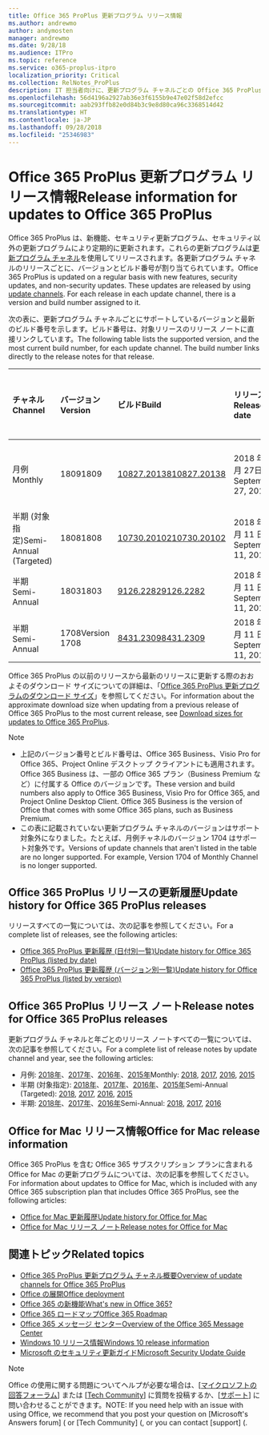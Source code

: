 ```yaml
---
title: Office 365 ProPlus 更新プログラム リリース情報
ms.author: andrewmo
author: andymosten
manager: andrewmo
ms.date: 9/28/18
ms.audience: ITPro
ms.topic: reference
ms.service: o365-proplus-itpro
localization_priority: Critical
ms.collection: RelNotes_ProPlus
description: IT 担当者向けに、更新プログラム チャネルごとの Office 365 ProPlus の最新リリース一覧と、リリース ノートおよび更新履歴へのリンクを提供します
ms.openlocfilehash: 56d4196a2927ab36e3f6155b9e47e02f58d2efcc
ms.sourcegitcommit: aab293ffb82e0d84b3c9e8d80ca96c3368514d42
ms.translationtype: HT
ms.contentlocale: ja-JP
ms.lasthandoff: 09/28/2018
ms.locfileid: "25346983"
---
```

# <a name="release-information-for-updates-to-office-365-proplus"></a><span data-ttu-id="e0cb8-103">Office 365 ProPlus 更新プログラム リリース情報</span><span class="sxs-lookup"><span data-stu-id="e0cb8-103">Release information for updates to Office 365 ProPlus</span></span>

<span data-ttu-id="e0cb8-p101">Office 365 ProPlus は、新機能、セキュリティ更新プログラム、セキュリティ以外の更新プログラムにより定期的に更新されます。これらの更新プログラムは[更新プログラム チャネル](https://docs.microsoft.com/DeployOffice/overview-of-update-channels-for-office-365-proplus)を使用してリリースされます。各更新プログラム チャネルのリリースごとに、バージョンとビルド番号が割り当てられています。</span><span class="sxs-lookup"><span data-stu-id="e0cb8-p101">Office 365 ProPlus is updated on a regular basis with new features, security updates, and non-security updates. These updates are released by using [update channels](https://docs.microsoft.com/DeployOffice/overview-of-update-channels-for-office-365-proplus). For each release in each update channel, there is a version and build number assigned to it.</span></span> 

<span data-ttu-id="e0cb8-p102">次の表に、更新プログラム チャネルごとにサポートしているバージョンと最新のビルド番号を示します。ビルド番号は、対象リリースのリリース ノートに直接リンクしています。</span><span class="sxs-lookup"><span data-stu-id="e0cb8-p102">The following table lists the supported version, and the most current build number, for each update channel. The build number links directly to the release notes for that release.</span></span> 

  
|<span data-ttu-id="e0cb8-109">**チャネル**</span><span class="sxs-lookup"><span data-stu-id="e0cb8-109">**Channel**</span></span>|<span data-ttu-id="e0cb8-110">**バージョン**</span><span class="sxs-lookup"><span data-stu-id="e0cb8-110">**Version**</span></span>|<span data-ttu-id="e0cb8-111">**ビルド**</span><span class="sxs-lookup"><span data-stu-id="e0cb8-111">**Build**</span></span>|<span data-ttu-id="e0cb8-112">**リリース日**</span><span class="sxs-lookup"><span data-stu-id="e0cb8-112">**Release date**</span></span>|<span data-ttu-id="e0cb8-113">**バージョンのサポート期限**</span><span class="sxs-lookup"><span data-stu-id="e0cb8-113">**Version supported until**</span></span>|
|:-----|:-----|:-----|:-----|:-----|
|<span data-ttu-id="e0cb8-114">月例</span><span class="sxs-lookup"><span data-stu-id="e0cb8-114">Monthly</span></span>  <br/> |<span data-ttu-id="e0cb8-115">1809</span><span class="sxs-lookup"><span data-stu-id="e0cb8-115">1809</span></span>  <br/> |[<span data-ttu-id="e0cb8-116">10827.20138</span><span class="sxs-lookup"><span data-stu-id="e0cb8-116">10827.20138</span></span>](monthly-channel-2018.md#version-1809-september-27)  <br/> | <span data-ttu-id="e0cb8-117">2018 年 9 月 27日</span><span class="sxs-lookup"><span data-stu-id="e0cb8-117">September 27, 2018</span></span>  <br/> |<span data-ttu-id="e0cb8-118">バージョン 1810 のリリース</span><span class="sxs-lookup"><span data-stu-id="e0cb8-118">Version 1808 is released</span></span> <br/>|
|<span data-ttu-id="e0cb8-119">半期 (対象指定)</span><span class="sxs-lookup"><span data-stu-id="e0cb8-119">Semi-Annual (Targeted)</span></span>  <br/> |<span data-ttu-id="e0cb8-120">1808</span><span class="sxs-lookup"><span data-stu-id="e0cb8-120">1808</span></span>  <br/> |[<span data-ttu-id="e0cb8-121">10730.20102</span><span class="sxs-lookup"><span data-stu-id="e0cb8-121">10730.20102</span></span>](semi-annual-channel-targeted-2018.md#version-1808-September-11)  <br/> | <span data-ttu-id="e0cb8-122">2018 年 9 月 11 日</span><span class="sxs-lookup"><span data-stu-id="e0cb8-122">September 11, 2018</span></span>  <br/> | <span data-ttu-id="e0cb8-123">2019 年 3 月 13日</span><span class="sxs-lookup"><span data-stu-id="e0cb8-123">March 13, 2019</span></span> <br/>|
|<span data-ttu-id="e0cb8-124">半期</span><span class="sxs-lookup"><span data-stu-id="e0cb8-124">Semi-Annual</span></span> <br/> |<span data-ttu-id="e0cb8-125">1803</span><span class="sxs-lookup"><span data-stu-id="e0cb8-125">1803</span></span>  <br/> | [<span data-ttu-id="e0cb8-126">9126.2282</span><span class="sxs-lookup"><span data-stu-id="e0cb8-126">9126.2282</span></span>](semi-annual-channel-2018.md#version-1803-september-11) <br/> | <span data-ttu-id="e0cb8-127">2018 年 9 月 11 日</span><span class="sxs-lookup"><span data-stu-id="e0cb8-127">September 11, 2018</span></span>  <br/> | <span data-ttu-id="e0cb8-128">2019 年 9 月 10 日</span><span class="sxs-lookup"><span data-stu-id="e0cb8-128">September 10, 2019</span></span> <br/>|
|<span data-ttu-id="e0cb8-129">半期</span><span class="sxs-lookup"><span data-stu-id="e0cb8-129">Semi-Annual</span></span> <br/> |<span data-ttu-id="e0cb8-130">1708</span><span class="sxs-lookup"><span data-stu-id="e0cb8-130">Version 1708</span></span>  <br/> |[<span data-ttu-id="e0cb8-131">8431.2309</span><span class="sxs-lookup"><span data-stu-id="e0cb8-131">8431.2309</span></span>](semi-annual-channel-2018.md#version-1708-september-11)  <br/> | <span data-ttu-id="e0cb8-132">2018 年 9 月 11 日</span><span class="sxs-lookup"><span data-stu-id="e0cb8-132">September 11, 2018</span></span>  <br/> | <span data-ttu-id="e0cb8-133">2019 年 3 月 13日</span><span class="sxs-lookup"><span data-stu-id="e0cb8-133">March 13, 2019</span></span> <br/>|

<span data-ttu-id="e0cb8-134">Office 365 ProPlus の以前のリリースから最新のリリースに更新する際のおおよそのダウンロード サイズについての詳細は、「[Office 365 ProPlus 更新プログラムのダウンロード サイズ](download-sizes-office365-proplus-updates.md)」を参照してください。</span><span class="sxs-lookup"><span data-stu-id="e0cb8-134">For information about the approximate download size when updating from a previous release of Office 365 ProPlus to the most current release, see [Download sizes for updates to Office 365 ProPlus](download-sizes-office365-proplus-updates.md).</span></span>

> [!NOTE]
> - <span data-ttu-id="e0cb8-p103">上記のバージョン番号とビルド番号は、Office 365 Business、Visio Pro for Office 365、Project Online デスクトップ クライアントにも適用されます。Office 365 Business は、一部の Office 365 プラン（Business Premium など）に付属する Office のバージョンです。</span><span class="sxs-lookup"><span data-stu-id="e0cb8-p103">These version and build numbers also apply to Office 365 Business, Visio Pro for Office 365, and Project Online Desktop Client. Office 365 Business is the version of Office that comes with some Office 365 plans, such as Business Premium.</span></span>
> - <span data-ttu-id="e0cb8-p104">この表に記載されていない更新プログラム チャネルのバージョンはサポート対象外になりました。たとえば、月例チャネルのバージョン 1704 はサポート対象外です。</span><span class="sxs-lookup"><span data-stu-id="e0cb8-p104">Versions of update channels that aren't listed in the table are no longer supported. For example, Version 1704 of Monthly Channel is no longer supported.</span></span> 


## <a name="update-history-for-office-365-proplus-releases"></a><span data-ttu-id="e0cb8-139">Office 365 ProPlus リリースの更新履歴</span><span class="sxs-lookup"><span data-stu-id="e0cb8-139">Update history for Office 365 ProPlus releases</span></span>

<span data-ttu-id="e0cb8-140">リリースすべての一覧については、次の記事を参照してください。</span><span class="sxs-lookup"><span data-stu-id="e0cb8-140">For a complete list of releases, see the following articles:</span></span>
 - [<span data-ttu-id="e0cb8-141">Office 365 ProPlus 更新履歴 (日付別一覧)</span><span class="sxs-lookup"><span data-stu-id="e0cb8-141">Update history for Office 365 ProPlus (listed by date)</span></span>](update-history-office365-proplus-by-date.md)
 - [<span data-ttu-id="e0cb8-142">Office 365 ProPlus 更新履歴 (バージョン別一覧)</span><span class="sxs-lookup"><span data-stu-id="e0cb8-142">Update history for Office 365 ProPlus (listed by version)</span></span>](update-history-office365-proplus-by-version.md)

## <a name="release-notes-for-office-365-proplus-releases"></a><span data-ttu-id="e0cb8-143">Office 365 ProPlus リリース ノート</span><span class="sxs-lookup"><span data-stu-id="e0cb8-143">Release notes for Office 365 ProPlus releases</span></span>

<span data-ttu-id="e0cb8-144">更新プログラム チャネルと年ごとのリリース ノートすべての一覧については、次の記事を参照してください。</span><span class="sxs-lookup"><span data-stu-id="e0cb8-144">For a complete list of release notes by update channel and year, see the following articles:</span></span>
 - <span data-ttu-id="e0cb8-145">月例: [2018年](monthly-channel-2018.md)、[2017年](monthly-channel-2017.md)、[2016年](monthly-channel-2016.md)、[2015年](monthly-channel-2015.md)</span><span class="sxs-lookup"><span data-stu-id="e0cb8-145">Monthly: [2018](monthly-channel-2018.md), [2017](monthly-channel-2017.md), [2016](monthly-channel-2016.md), [2015](monthly-channel-2015.md)</span></span>
 - <span data-ttu-id="e0cb8-146">半期 (対象指定): [2018年](semi-annual-channel-targeted-2018.md)、[2017年](semi-annual-channel-targeted-2017.md)、[2016年](semi-annual-channel-targeted-2016.md)、[2015年](semi-annual-channel-targeted-2015.md)</span><span class="sxs-lookup"><span data-stu-id="e0cb8-146">Semi-Annual (Targeted): [2018](semi-annual-channel-targeted-2018.md), [2017](semi-annual-channel-targeted-2017.md), [2016](semi-annual-channel-targeted-2016.md), [2015](semi-annual-channel-targeted-2015.md)</span></span>
 - <span data-ttu-id="e0cb8-147">半期: [2018年](semi-annual-channel-2018.md)、[2017年](semi-annual-channel-2017.md)、[2016年](semi-annual-channel-2016.md)</span><span class="sxs-lookup"><span data-stu-id="e0cb8-147">Semi-Annual: [2018](semi-annual-channel-2018.md), [2017](semi-annual-channel-2017.md), [2016](semi-annual-channel-2016.md)</span></span>

## <a name="office-for-mac-release-information"></a><span data-ttu-id="e0cb8-148">Office for Mac リリース情報</span><span class="sxs-lookup"><span data-stu-id="e0cb8-148">Office for Mac release information</span></span>

<span data-ttu-id="e0cb8-149">Office 365 ProPlus を含む Office 365 サブスクリプション プランに含まれる Office for Mac の更新プログラムについては、次の記事を参照してください。</span><span class="sxs-lookup"><span data-stu-id="e0cb8-149">For information about updates to Office for Mac, which is included with any Office 365 subscription plan that includes Office 365 ProPlus, see the following articles:</span></span>
 - [<span data-ttu-id="e0cb8-150">Office for Mac 更新履歴</span><span class="sxs-lookup"><span data-stu-id="e0cb8-150">Update history for Office for Mac</span></span>](update-history-office-for-mac.md)
 - [<span data-ttu-id="e0cb8-151">Office for Mac リリース ノート</span><span class="sxs-lookup"><span data-stu-id="e0cb8-151">Release notes for Office for Mac</span></span>](release-notes-office-for-mac.md)


## <a name="related-topics"></a><span data-ttu-id="e0cb8-152">関連トピック</span><span class="sxs-lookup"><span data-stu-id="e0cb8-152">Related topics</span></span>

- [<span data-ttu-id="e0cb8-153">Office 365 ProPlus 更新プログラム チャネル概要</span><span class="sxs-lookup"><span data-stu-id="e0cb8-153">Overview of update channels for Office 365 ProPlus</span></span>](https://docs.microsoft.com/DeployOffice/overview-of-update-channels-for-office-365-proplus)
- [<span data-ttu-id="e0cb8-154">Office の展開</span><span class="sxs-lookup"><span data-stu-id="e0cb8-154">Office deployment</span></span>](https://docs.microsoft.com/deployoffice/)
- [<span data-ttu-id="e0cb8-155">Office 365 の新機能</span><span class="sxs-lookup"><span data-stu-id="e0cb8-155">What's new in Office 365?</span></span>](https://support.office.com/article/95c8d81d-08ba-42c1-914f-bca4603e1426)
- [<span data-ttu-id="e0cb8-156">Office 365 ロードマップ</span><span class="sxs-lookup"><span data-stu-id="e0cb8-156">Office 365 Roadmap</span></span>](https://products.office.com/business/office-365-roadmap)
- [<span data-ttu-id="e0cb8-157">Office 365 メッセージ センター</span><span class="sxs-lookup"><span data-stu-id="e0cb8-157">Overview of the Office 365 Message Center</span></span>](https://support.office.com/article/38fb3333-bfcc-4340-a37b-deda509c2093)
- [<span data-ttu-id="e0cb8-158">Windows 10 リリース情報</span><span class="sxs-lookup"><span data-stu-id="e0cb8-158">Windows 10 release information</span></span>](https://www.microsoft.com/itpro/windows-10/release-information)
- [<span data-ttu-id="e0cb8-159">Microsoft のセキュリティ更新ガイド</span><span class="sxs-lookup"><span data-stu-id="e0cb8-159">Microsoft Security Update Guide</span></span>](https://portal.msrc.microsoft.com/)

> [!NOTE]
> <span data-ttu-id="e0cb8-160">Office の使用に関する問題についてヘルプが必要な場合は、[[マイクロソフトの回答フォーラム](https://answers.microsoft.com/)] または [[Tech Community](https://techcommunity.microsoft.com/)] に質問を投稿するか、[[サポート](https://support.microsoft.com/contactus)] に問い合わせることができます。</span><span class="sxs-lookup"><span data-stu-id="e0cb8-160">NOTE: If you need help with an issue with using Office, we recommend that you post your question on [Microsoft's Answers forum] ([](https://answers.microsoft.com/) or [Tech Community] ([](https://techcommunity.microsoft.com/), or you can contact [support] ([](https://support.microsoft.com/contactus).</span></span>
